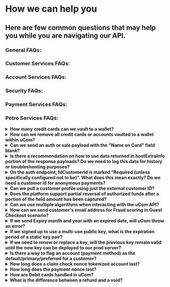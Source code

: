 # How we can help you

## Here are few common questions that may help you while you are navigating our API.

### General FAQs: 

### Customer Services FAQs: 

### Account Services FAQs: 

### Security FAQs: 

### Payment Services FAQs: 

### Petro Services FAQs: 

<details>
  <summary><b>How many credit cards can we vault to a wallet?</b></summary>

The number of cards allowed to be vaulted per wallet is adjustable based on the client’s preferences. 

</details>


<details>
<summary><b>How can we remove all credit cards or accounts vaulted to a wallet within uCom?</b></summary>

uCom does not offer the ability to remove all accounts tied to a specific wallet. uCom, does, however offer the ability to remove one account at a time using the API call below: <br>
DELETE /v1/customers/{fdCustomerId}/accounts/{fdAccountId} </br>
Also, please note that if you delete a customer profile, by default all vaulted/saved cards will be deleted automatically along with the customer profile. 

</details> 

<details>
<summary><b>Can we send an auth or sale payload with the "Name on Card" field blank?</b></summary>

Yes, uCom does not require name on card to be sent as part of the auth or sale transaction. 
</details>

<details>
<summary><b>Is there a recommendation on how to use data returned in hostExtraInfo portion of the response payloads? Do we need to log this data for history or troubleshooting purposes?</b></summary>

Yes, we recommend making use of the data returned in the “hostExtraInfo” field to troubleshoot issues with transactions as that provides the exact reason why a transaction was declined. 

</details>

<details>
<summary><b>On the auth endpoint, fdCustomerId is marked “Required (unless specifically configured not to be)”. What does this mean exactly?  Do we need a customer id for anonymous payments?</b></summary>

An fdCustomerId is required to perform payments using a vaulted account only, but it is not mandatory for anonymous payments. 

</details>

<details>
<summary><b>Can we pull a customer profile using just the external customer ID?</b></summary>

Yes, this operation is possible using the query strong “externalId’ as demonstrated below: </br>
GET /v1/customers/?externalId=customerid

</details>

<details>
<summary><b>Does the platform support partial reversal of authorized funds after a portion of the held amount has been captured?</b></summary>

Yes, uCom does support partial reversal.  For example, let’s assume we have a auth for $50 and we only captured $20, the remaining amount will be released automatically. 
</details>

<details>
<summary><b>Can we use multiple algorithms when interacting with the uCom API?</b></summary>

No, uCom does not support multiple algorithms for the same partner.

</details>

<details>
<summary><b>How can we send customer's email address for Fraud scoring in Guest Checkout scenario?</b></summary>

To pass through the customer’s email address for fraud scoring, you have to add the “purchaseInfo” field to your API call as demonstrated below: <br>
```json
{
   "authorization":{
      "orderId":"Order8341003",
      "storeId":"703904",
      "requestedAmount":349.5,
      "currencyCode":{
         "number":840
      },
      "fundingSource":{
         "token":{
            "tokenId":"2a6078ab-c9d7-4113-8dee-bad68417a1c7",
            "tokenProvider":"CLAIM_CHECK_NONCE"
         }
      },
      "purchaseInfo":[
         {
            "order":{
               "emails":[
                  {
                     "value":"sample01@sample01.com",
                     "type":"home"
                  }
               ]
            }
         }
      ]
   }
}

```
</details>

<details>
<summary><b>If we send Expiry month and year with an expired date, will uCom throw an error?</b></summary>

UCom does not have any validation against the Expiry month and year, but our downstream payment system does the validation and throws error, which then gets passed to uCom. 

</details>

<details>
<summary><b>If we signed up to use a multi-use public key, what is the expiration period of a static key pair?</b></summary>

We will generate a multi-use key on your behalf once and disable the option to generate a key again. The public key we provide does not expire unless requested. 

</details>

<details>
<summary><b>If we need to renew or replace a key, will the previous key remain valid until the new key can be deployed to our prod server?</b></summary>

Each environment (CAT and prod) will have its own key. if you would like to replace or renew a key we need to do a deployment, once you generate new key the old key will not work. 

</details>

<details>
<summary><b>Is there a way to flag an account (payment method) as the default/primary/preferred for a customer?</b></summary>

 No, however, hosted pages does allow you to pass a "preferred" card in JSON that will preselect an account ID as demonstrated below: <br>
 
 ```json
 "preferredCard": { "fdAccountId": "8a7f7fb770427dbf01704518eee40019"
```
</details>

<details>
<summary><b>How long does a claim check nonce tokenized account last?</b></summary>

There is no time expiration, but a nonce expires once it is used.

</details>

<details>
<summary><b>How long does the payment nonce last?</b></summary>

23 hours and 20 minutes
  
</details>

<details>
<summary><b>How are Debit cards handled in uCom?</b></summary>

Debit cards are treated the same way as credit cards in uCom requests. 

</details>

<details>
<summary><b>What is the difference between a refund and a void?</b></summary>

Void is generally used for cancelling a previous operation, such as a capture, sale, or auth. </br>
Refund, on the other hand, is used when a transaction is fully completed. Either the money has  moved or settlement is done.
 
For QSR, void is the most likely use case as the change would likely occur very quickly after a sale (you're not refunding food 3 days later). That said, refunds probably have to be done at the POS, while an order cancellation for QSR is likely done through the mobile app or before food is received, so Void is more likely in that case. 

</details>



[//]: # (These are reference links used in markdown file)

[Setup Tenant]: <?path=docs/getting-started/setup-tenant/setup-tenant.md>

[Register Tenant]: <?path=docs/getting-started/setup-tenant/register-tenant.md>

[Deploy Tenant]: <?path=docs/getting-started/setup-tenant/deploy-tenant.md>

[Sample tenant repo]: <https://github.com/fiserv/sample-tenant>
